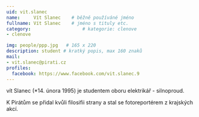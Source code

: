 ```yaml
---
uid: vit.slanec
name:     Vít Slanec  	# běžně používáné jméno
fullname: Vít Slanec  	# jméno s tituly etc.
category:                   # kategorie: clenove
- clenove

img: people/ppp.jpg   # 165 x 220
description: student # kratký popis, max 160 znaků
mail:
- vit.slanec@pirati.cz
profiles:
  facebook: https://www.facebook.com/vit.slanec.9
---
```


vít Slanec (*14. února 1995) je studentem oboru elektrikář - silnoproud.

K Pirátům se přidal kvůli filosifii strany a stal se fotoreportérem z krajských akcí.
